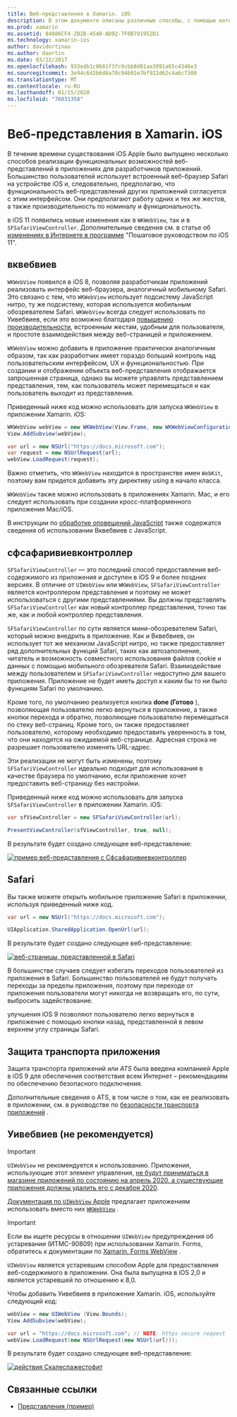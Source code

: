 ```yaml
---
title: Веб-представления в Xamarin. iOS
description: В этом документе описаны различные способы, с помощью которых приложение Xamarin. iOS может отображать веб-содержимое. В нем обсуждаются Вквебвиев, Сфсафаривиевконтроллер, Safari и безопасность транспорта приложений.
ms.prod: xamarin
ms.assetid: 84886CF4-2B2B-4540-AD92-7F0B791952D1
ms.technology: xamarin-ios
author: davidortinau
ms.author: daortin
ms.date: 03/22/2017
ms.openlocfilehash: 933edb1c0681f3fc9cbb8d81aa3091a65c4346e3
ms.sourcegitcommit: 3e94c6d2b6d6a70c94601e7bf922d62c4a6c7308
ms.translationtype: MT
ms.contentlocale: ru-RU
ms.lasthandoff: 01/15/2020
ms.locfileid: "76031358"
---
```

# <a name="web-views-in-xamarinios"></a>Веб-представления в Xamarin. iOS

В течение времени существования iOS Apple было выпущено несколько способов реализации функциональных возможностей веб-представлений в приложениях для разработчиков приложений. Большинство пользователей использует встроенный веб-браузер Safari на устройстве iOS и, следовательно, предполагаю, что функциональность веб-представлений других приложений согласуется с этим интерфейсом. Они предполагают работу одних и тех же жестов, а также производительность по номиналу и функциональность.

в iOS 11 появились новые изменения как в `WKWebView`, так и в `SFSafariViewController`. Дополнительные сведения см. в статье об [изменениях в Интернете в программе](~/ios/platform/introduction-to-ios11/web.md) "Пошаговое руководством по iOS 11".

## <a name="wkwebview"></a>вквебвиев

`WKWebView` появился в iOS 8, позволяя разработчикам приложений реализовать интерфейс веб-браузера, аналогичный мобильному Safari. Это связано с тем, что `WKWebView` использует подсистему JavaScript нитро, ту же подсистему, которая используется мобильным обозревателем Safari. `WKWebView` всегда следует использовать по Уивебвиев, если это возможно благодаря [повышению производительности](http://blog.initlabs.com/post/100113463211/wkwebview-vs-uiwebview), встроенным жестам, удобным для пользователя, и простоте взаимодействия между веб-страницей и приложением.
  
`WKWebView` можно добавить в приложение практически аналогичным образом, так как разработчик имеет гораздо больший контроль над пользовательским интерфейсом, UX и функциональностью. При создании и отображении объекта веб-представления отображается запрошенная страница, однако вы можете управлять представлением представления, тем, как пользователь может перемещаться и как пользователь выходит из представления.  

Приведенный ниже код можно использовать для запуска `WKWebView` в приложении Xamarin. iOS:

```csharp
WKWebView webView = new WKWebView(View.Frame, new WKWebViewConfiguration());
View.AddSubview(webView);

var url = new NSUrl("https://docs.microsoft.com");
var request = new NSUrlRequest(url);
webView.LoadRequest(request);
```

Важно отметить, что `WKWebView` находится в пространстве имен `WebKit`, поэтому вам придется добавить эту директиву using в начало класса.

`WKWebView` также можно использовать в приложениях Xamarin. Mac, и его следует использовать при создании кросс-платформенного приложения Mac/iOS.

В инструкции по [обработке оповещений JavaScript](https://github.com/xamarin/recipes/tree/master/Recipes/ios/content_controls/web_view/handle_javascript_alerts) также содержатся сведения об использовании Вквебвиев с JavaScript.

## <a name="sfsafariviewcontroller"></a>сфсафаривиевконтроллер

 `SFSafariViewController` — это последний способ предоставления веб-содержимого из приложения и доступен в iOS 9 и более поздних версиях. В отличие от `UIWebView` или `WKWebView`, `SFSafariViewController` является контроллером представления и поэтому не может использоваться с другими представлениями. Вы должны представлять `SFSafariViewController` как новый контроллер представления, точно так же, как и любой контроллер представления.

 `SFSafariViewController` по сути является мини-обозревателем Safari, который можно внедрить в приложение. Как и Вквебвиев, он использует тот же механизм JavaScript нитро, но также предоставляет ряд дополнительных функций Safari, таких как автозаполнение, читатель и возможность совместного использования файлов cookie и данных с помощью мобильного обозревателя Safari. Взаимодействие между пользователем и `SFSafariViewController` недоступно для вашего приложения. Приложение не будет иметь доступ к каким бы то ни было функциям Safari по умолчанию.

Кроме того, по умолчанию реализуется кнопка **done (Готово** ), позволяющая пользователю легко вернуться в приложение, а также кнопки перехода и обратно, позволяющие пользователю перемещаться по стеку веб-страниц. Кроме того, он также предоставляет пользователю, которому необходимо предоставить уверенность в том, что они находятся на ожидаемой веб-странице. Адресная строка не разрешает пользователю изменять URL-адрес. 

Эти реализации не могут быть изменены, поэтому `SFSafariViewController` идеально подходит для использования в качестве браузера по умолчанию, если приложение хочет предоставить веб-страницу без настройки.

Приведенный ниже код можно использовать для запуска `SFSafariViewController` в приложении Xamarin. iOS:

```csharp
var sfViewController = new SFSafariViewController(url);

PresentViewController(sfViewController, true, null);
```

В результате будет создано следующее веб-представление:

[![пример веб-представления с Сфсафаривиевконтроллер](webview-images/sfsafariviewcontroller.png)](webview-images/sfsafariviewcontroller.png#lightbox)

## <a name="safari"></a>Safari

Вы также можете открыть мобильное приложение Safari в приложении, используя приведенный ниже код.

```csharp
var url = new NSUrl("https://docs.microsoft.com");

UIApplication.SharedApplication.OpenUrl(url);
```

В результате будет создано следующее веб-представление:

[![веб-страницы, представленной в Safari](webview-images/safari.png)](webview-images/safari.png#lightbox)

В большинстве случаев следует избегать переходов пользователей из приложения в Safari. Большинство пользователей не будут получать переходы за пределы приложения, поэтому при переходе от приложения пользователи могут никогда не возвращать его, по сути, выбросить задействование.

улучшения iOS 9 позволяют пользователю легко вернуться в приложение с помощью кнопки назад, представленной в левом верхнем углу страницы Safari.

## <a name="app-transport-security"></a>Защита транспорта приложения

Защита транспорта приложений или *ATS* была введена компанией Apple в iOS 9 для обеспечения соответствия всем Интернет – рекомендациям по обеспечению безопасного подключения.

Дополнительные сведения о ATS, в том числе о том, как ее реализовать в приложении, см. в руководстве по [безопасности транспорта приложений](~/ios/app-fundamentals/ats.md) .

## <a name="uiwebview-deprecated"></a>Уивебвиев (не рекомендуется)

> [!IMPORTANT]
> `UIWebView` не рекомендуется к использованию. Приложения, использующие этот элемент управления, [не будут приниматься в магазине приложений по состоянию на апрель 2020, а существующие приложения должны удалить его с декабря 2020](https://developer.apple.com/news/?id=12232019b).
> 
> [Документация по `UIWebView` Apple](https://developer.apple.com/documentation/uikit/uiwebview) предлагает приложениям использовать вместо них [`WKWebView`](#wkwebview) .

> [!IMPORTANT]
> Если вы ищете ресурсы в отношении `UIWebView` предупреждения об устаревании (ИТМС-90809) при использовании Xamarin. Forms, обратитесь к документации по [Xamarin. Forms WebView](~/xamarin-forms/user-interface/webview.md#uiwebview-deprecation-and-app-store-rejection-itms-90809) .

`UIWebView` является устаревшим способом Apple для предоставления веб-содержимого в приложении. Она была выпущена в iOS 2,0 и является устаревшей по отношению к 8,0.

Чтобы добавить Уивебвиев в приложение Xamarin. iOS, используйте следующий код:

```csharp
webView = new UIWebView (View.Bounds);
View.AddSubview(webView);

var url = "https://docs.microsoft.com"; // NOTE: https secure request
webView.LoadRequest(new NSUrlRequest(new NSUrl(url)));
```

В результате будет создано следующее веб-представление:

[![действия Скалеспажестофит](webview-images/webview.png)](webview-images/webview.png#lightbox)

## <a name="related-links"></a>Связанные ссылки

- [Представления (пример)](https://docs.microsoft.com/samples/xamarin/ios-samples/webview)
